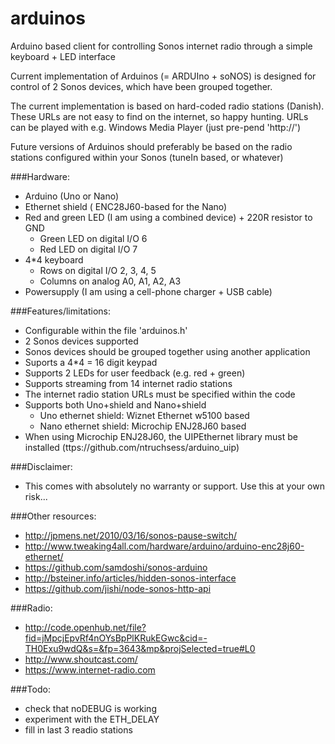 # arduinos
Arduino based client for controlling Sonos internet radio through a simple keyboard + LED interface

Current implementation of Arduinos (= ARDUIno + soNOS) is designed for control of 2 Sonos devices, 
which have been grouped together.

The current implementation is based on hard-coded radio stations (Danish). These 
URLs are not easy to find on the internet, so happy hunting. URLs can be played with e.g. Windows 
Media Player (just pre-pend 'http://')

Future versions of Arduinos should preferably be based on the radio stations configured within your 
Sonos (tuneIn based, or whatever)

###Hardware:
- Arduino (Uno or Nano)
- Ethernet shield ( ENC28J60-based for the Nano)
- Red and green LED (I am using a combined device) + 220R resistor to GND
	- Green LED on digital I/O 6
	- Red LED on digital I/O 7
- 4*4 keyboard
	- Rows on digital I/O 2, 3, 4, 5
	- Columns on analog A0, A1, A2, A3
- Powersupply (I am using a cell-phone charger + USB cable)

###Features/limitations:
- Configurable within the file 'arduinos.h'
- 2 Sonos devices supported
- Sonos devices should be grouped together using another application
- Suports a 4*4 = 16 digit keypad
- Supports 2 LEDs for user feedback (e.g. red + green)
- Supports streaming from 14 internet radio stations
- The internet radio station URLs must be specified within the code
- Supports both Uno+shield and Nano+shield
	- Uno ethernet shield: Wiznet Ethernet w5100 based
	- Nano ethernet shield: Microchip ENJ28J60 based
- When using Microchip ENJ28J60, the UIPEthernet library must be installed (ttps://github.com/ntruchsess/arduino_uip)

###Disclaimer:
- This comes with absolutely no warranty or support. Use this at your own risk...

###Other resources:
- http://jpmens.net/2010/03/16/sonos-pause-switch/
- http://www.tweaking4all.com/hardware/arduino/arduino-enc28j60-ethernet/
- https://github.com/samdoshi/sonos-arduino
- http://bsteiner.info/articles/hidden-sonos-interface
- https://github.com/jishi/node-sonos-http-api

###Radio:
- http://code.openhub.net/file?fid=jMpcjEpvRf4nOYsBpPlKRukEGwc&cid=-TH0Exu9wdQ&s=&fp=3643&mp&projSelected=true#L0
- http://www.shoutcast.com/  
- https://www.internet-radio.com

###Todo:
- check that noDEBUG is working
- experiment with the ETH_DELAY
- fill in last 3 readio stations
